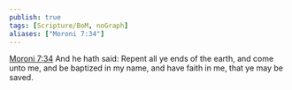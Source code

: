 ```yaml
---
publish: true
tags: [Scripture/BoM, noGraph]
aliases: ["Moroni 7:34"]
---
```

[Moroni 7:34](https://churchofjesuschrist.org/study/scriptures/bofm/moro/7?lang=eng&id=p34#p34) And he hath said: Repent all ye ends of the earth, and come unto me, and be baptized in my name, and have faith in me, that ye may be saved.
